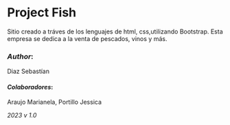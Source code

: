 # Project Fish
Sitio creado a tráves de los lenguajes de html, css,utilizando Bootstrap. Esta empresa se dedica a la venta de pescados, vinos y más.
### _Author_:
 Diaz Sebastían 
#### _Colaboradores_: 
Araujo Marianela, Portillo Jessica

_2023 v 1.0_

